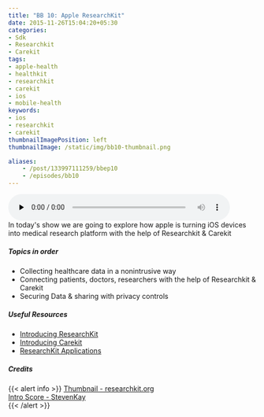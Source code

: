 ```yaml
---
title: "BB 10: Apple ResearchKit"
date: 2015-11-26T15:04:20+05:30
categories:
- Sdk
- Researchkit
- Carekit
tags:
- apple-health
- healthkit
- researchkit
- carekit
- ios
- mobile-health
keywords:
- ios
- researchkit
- carekit
thumbnailImagePosition: left
thumbnailImage: /static/img/bb10-thumbnail.png

aliases:
    - /post/133997111259/bbep10
    - /episodes/bb10
---
```

<audio controls="controls" controls style="width: 450px;" preload="none" id="audio_player"><source  src='http://s3-ap-southeast-1.amazonaws.com/bangalorebits/2015/BB_EP10_2015-48.mp3' type="audio/mp3">  </audio>
<BR>
In today's show we are going to explore how apple is turning iOS devices into medical research platform with the help of Researchkit & Carekit
<!--more-->
##### Topics in order
- Collecting healthcare data in a nonintrusive way
- Connecting patients, doctors, researchers with the help of Researchkit & Carekit
- Securing Data & sharing with privacy controls

##### Useful Resources
  - [Introducing ResearchKit](http://researchkit.org)
  - [Introducing Carekit](http://carekit.org)
  - [ResearchKit Applications](http://researchkit.org/blog.html)


##### Credits

{{< alert info  >}}
  [Thumbnail - researchkit.org](https://www.blog.google/press/) <BR>
  [Intro Score - StevenKay](https://plus.google.com/+StevenKay_Detachment)<BR>
{{< /alert >}}
